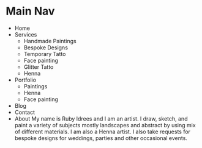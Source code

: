 Main Nav
=========================

- Home
- Services
    - Handmade Paintings
    - Bespoke Designs
    - Temporary Tatto
    - Face painting
    - Glitter Tatto
    - Henna
- Portfolio
    - Paintings
    - Henna
    - Face painting
- Blog
- Contact
- About
    My name is Ruby Idrees and I am an artist. I draw, sketch, and paint a variety of subjects mostly landscapes and abstract by using mix of different materials. I am also a Henna artist. I also take requests for bespoke designs for weddings, parties and other occasional events.


